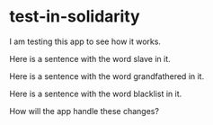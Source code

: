 # test-in-solidarity

I am testing this app to see how it works.

Here is a sentence with the word slave in it.

Here is a sentence with the word grandfathered in it.

Here is a sentence with the word blacklist in it.

How will the app handle these changes?
